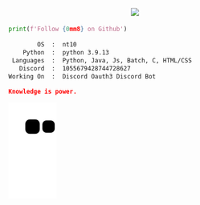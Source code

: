 </p>
    <p align="center">
  <img src="https://discord.c99.nl/widget/theme-4/1055679428744728627.png"/>
</p>

```python
print(f'Follow {0mm8} on Github')
```

```  NodeJs
        OS  :  nt10
    Python  :  python 3.9.13
 Languages  :  Python, Java, Js, Batch, C, HTML/CSS
   Discord  :  1055679428744728627
Working On  :  Discord Oauth3 Discord Bot
```

```json
Knowledge is power.
```

<a href="https://discord.gg/fnsell" target="_blank"><img src="https://github.com/AstraaDev/AstraaDev/blob/output/github-contribution-grid-snake.svg" alt="snake"></a>
